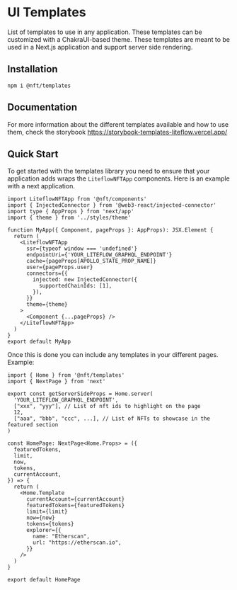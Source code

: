 # UI Templates

List of templates to use in any application. These templates can be customized with a ChakraUI-based theme.
These templates are meant to be used in a Next.js application and support server side rendering.

## Installation

```
npm i @nft/templates
```

## Documentation

For more information about the different templates available and how to use them, check the storybook https://storybook-templates-liteflow.vercel.app/

## Quick Start

To get started with the templates library you need to ensure that your application adds wraps the `LiteflowNFTApp` components.
Here is an example with a next application.

```tsx
import LiteflowNFTApp from '@nft/components'
import { InjectedConnector } from '@web3-react/injected-connector'
import type { AppProps } from 'next/app'
import { theme } from '../styles/theme'

function MyApp({ Component, pageProps }: AppProps): JSX.Element {
  return (
    <LiteflowNFTApp
      ssr={typeof window === 'undefined'}
      endpointUri={'YOUR_LITEFLOW_GRAPHQL_ENDPOINT'}
      cache={pageProps[APOLLO_STATE_PROP_NAME]}
      user={pageProps.user}
      connectors={{
        injected: new InjectedConnector({
          supportedChainIds: [1],
        }),
      }}
      theme={theme}
    >
      <Component {...pageProps} />
    </LiteflowNFTApp>
  )
}
export default MyApp
```

Once this is done you can include any templates in your different pages.
Example:

```tsx
import { Home } from '@nft/templates'
import { NextPage } from 'next'

export const getServerSideProps = Home.server(
  'YOUR_LITEFLOW_GRAPHQL_ENDPOINT',
  ["xxx", "yyy"], // List of nft ids to highlight on the page
  12,
  ["aaa", "bbb", "ccc", ...], // List of NFTs to showcase in the featured section
)

const HomePage: NextPage<Home.Props> = ({
  featuredTokens,
  limit,
  now,
  tokens,
  currentAccount,
}) => {
  return (
    <Home.Template
      currentAccount={currentAccount}
      featuredTokens={featuredTokens}
      limit={limit}
      now={now}
      tokens={tokens}
      explorer={{
        name: "Etherscan",
        url: "https://etherscan.io",
      }}
    />
  )
}

export default HomePage
```
